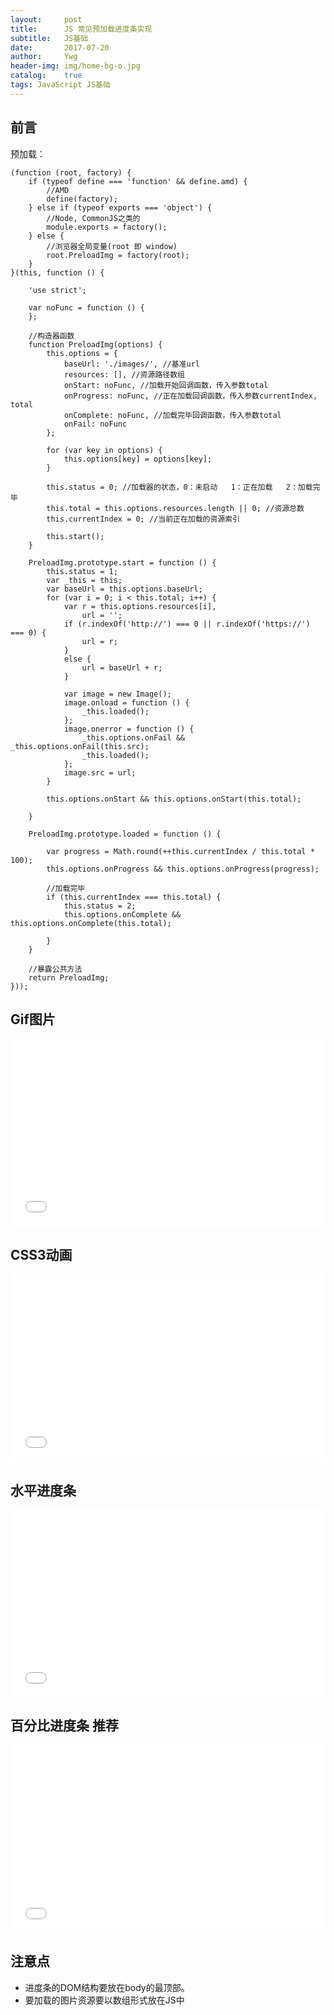 ```yaml
---
layout:     post
title:      JS 常见预加载进度条实现
subtitle:   JS基础
date:       2017-07-20
author:     Ywg
header-img: img/home-bg-o.jpg
catalog:    true
tags: JavaScript JS基础
---
```


## 前言
预加载：
``` 
(function (root, factory) {
    if (typeof define === 'function' && define.amd) {
        //AMD
        define(factory);
    } else if (typeof exports === 'object') {
        //Node, CommonJS之类的
        module.exports = factory();
    } else {
        //浏览器全局变量(root 即 window)
        root.PreloadImg = factory(root);
    }
}(this, function () {

    'use strict';

    var noFunc = function () {
    };

    //构造器函数
    function PreloadImg(options) {
        this.options = {
            baseUrl: './images/', //基准url
            resources: [], //资源路径数组
            onStart: noFunc, //加载开始回调函数，传入参数total
            onProgress: noFunc, //正在加载回调函数，传入参数currentIndex, total
            onComplete: noFunc, //加载完毕回调函数，传入参数total
            onFail: noFunc
        };

        for (var key in options) {
            this.options[key] = options[key];
        }

        this.status = 0; //加载器的状态，0：未启动   1：正在加载   2：加载完毕
        this.total = this.options.resources.length || 0; //资源总数
        this.currentIndex = 0; //当前正在加载的资源索引

        this.start();
    }

    PreloadImg.prototype.start = function () {
        this.status = 1;
        var _this = this;
        var baseUrl = this.options.baseUrl;
        for (var i = 0; i < this.total; i++) {
            var r = this.options.resources[i],
                url = '';
            if (r.indexOf('http://') === 0 || r.indexOf('https://') === 0) {
                url = r;
            }
            else {
                url = baseUrl + r;
            }

            var image = new Image();
            image.onload = function () {
                _this.loaded();
            };
            image.onerror = function () {
                _this.options.onFail && _this.options.onFail(this.src);
                _this.loaded();
            };
            image.src = url;
        }

        this.options.onStart && this.options.onStart(this.total);

    }

    PreloadImg.prototype.loaded = function () {

        var progress = Math.round(++this.currentIndex / this.total * 100);
        this.options.onProgress && this.options.onProgress(progress);

        //加载完毕
        if (this.currentIndex === this.total) {
            this.status = 2;
            this.options.onComplete && this.options.onComplete(this.total);

        }
    }

    //暴露公共方法
    return PreloadImg;
}));
``` 

## Gif图片 

<iframe height='300' scrolling='no' title='rwXxwx' src='//codepen.io/ywg228/embed/rwXxwx/?height=265&theme-id=0&default-tab=css,result&embed-version=2' frameborder='no' allowtransparency='true' allowfullscreen='true' style='width: 100%;'>See the Pen <a href='https://codepen.io/ywg228/pen/rwXxwx/'>rwXxwx</a> by Mr.Yang (<a href='https://codepen.io/ywg228'>@ywg228</a>) on <a href='https://codepen.io'>CodePen</a>.
</iframe>

## CSS3动画

<iframe height='300' scrolling='no' title='bRXEMJ' src='//codepen.io/ywg228/embed/bRXEMJ/?height=326&theme-id=0&default-tab=css,result&embed-version=2' frameborder='no' allowtransparency='true' allowfullscreen='true' style='width: 100%;'>See the Pen <a href='https://codepen.io/ywg228/pen/bRXEMJ/'>bRXEMJ</a> by Mr.Yang (<a href='https://codepen.io/ywg228'>@ywg228</a>) on <a href='https://codepen.io'>CodePen</a>.
</iframe>

## 水平进度条

<iframe height='300' scrolling='no' title='bRXezM' src='//codepen.io/ywg228/embed/bRXezM/?height=300&theme-id=0&default-tab=css,result&embed-version=2' frameborder='no' allowtransparency='true' allowfullscreen='true' style='width: 100%;'>See the Pen <a href='https://codepen.io/ywg228/pen/bRXezM/'>bRXezM</a> by Mr.Yang (<a href='https://codepen.io/ywg228'>@ywg228</a>) on <a href='https://codepen.io'>CodePen</a>.
</iframe>

## 百分比进度条 推荐

<iframe height='300' scrolling='no' title='VWoabg' src='//codepen.io/ywg228/embed/VWoabg/?height=301&theme-id=0&default-tab=js,result&embed-version=2' frameborder='no' allowtransparency='true' allowfullscreen='true' style='width: 100%;'>See the Pen <a href='https://codepen.io/ywg228/pen/VWoabg/'>VWoabg</a> by Mr.Yang (<a href='https://codepen.io/ywg228'>@ywg228</a>) on <a href='https://codepen.io'>CodePen</a>.
</iframe>

## 注意点
- 进度条的DOM结构要放在body的最顶部。
- 要加载的图片资源要以数组形式放在JS中
